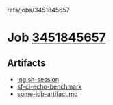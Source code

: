 refs/jobs/3451845657

# Job [3451845657](https://github.com/rokmoln/support-firecloud/runs/3451845657?check_suite_focus=true)

## Artifacts

* [log.sh-session](log.sh-session)
* [sf-ci-echo-benchmark](sf-ci-echo-benchmark)
* [some-job-artifact.md](some-job-artifact.md)

